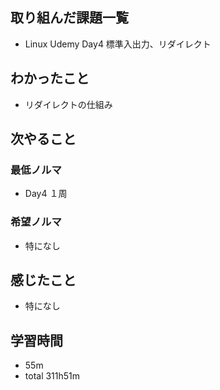 ## 取り組んだ課題一覧
- Linux Udemy Day4 標準入出力、リダイレクト
## わかったこと
- リダイレクトの仕組み
## 次やること
### 最低ノルマ
- Day4 １周
### 希望ノルマ
- 特になし
## 感じたこと
- 特になし
## 学習時間
- 55m
- total 311h51m
